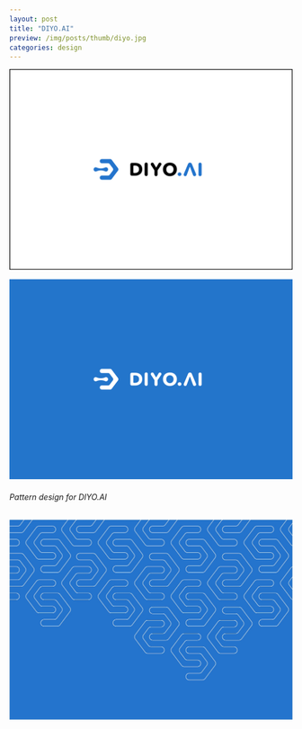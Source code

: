 ```yaml
---
layout: post
title: "DIYO.AI"
preview: /img/posts/thumb/diyo.jpg
categories: design
---
```


![logo color](/img/posts/diyo/logo_color.jpg)

![logo mono](/img/posts/diyo/logo_mono.jpg)

###### Pattern design for DIYO.AI
![Pattern](/img/posts/diyo/pattern.jpg)
